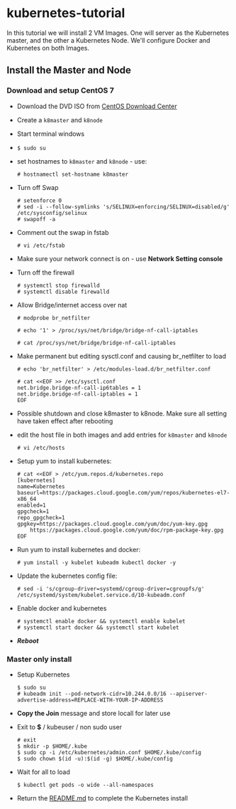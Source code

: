 # kubernetes-tutorial
In this tutorial we will install 2 VM Images. One will server as the Kubernetes master, and the other a Kubernetes Node. We'll configure Docker and Kubernetes on both Images. 

## Install the Master and Node 

### Download and setup CentOS 7
 - Download the DVD ISO from [CentOS Download Center](https://www.centos.org/download/)

 - Create a `k8master` and `k8node`

 - Start terminal windows

 - `$ sudo su`

 - set hostnames to `k8master` and `k8node` - use: 
 
    ```
    # hostnamectl set-hostname k8master
    ``` 

- Turn off Swap

    ```
    # setenforce 0
    # sed -i --follow-symlinks 's/SELINUX=enforcing/SELINUX=disabled/g' /etc/sysconfig/selinux
    # swapoff -a
    ```

- Comment out the swap in fstab 

    ```
    # vi /etc/fstab
    ```

- Make sure your network connect is on - use **Network Setting console**

- Turn off the firewall

    ```
    # systemctl stop firewalld
    # systemctl disable firewalld
    ```

- Allow Bridge/internet access over nat

    ```
    # modprobe br_netfilter
    ```

    ```
    # echo '1' > /proc/sys/net/bridge/bridge-nf-call-iptables

    # cat /proc/sys/net/bridge/bridge-nf-call-iptables
    ```

- Make permanent but editing sysctl.conf and causing br_netfilter to load

    ```
    # echo 'br_netfilter' > /etc/modules-load.d/br_netfilter.conf
    ```

    ```
    # cat <<EOF >> /etc/sysctl.conf
    net.bridge.bridge-nf-call-ip6tables = 1
    net.bridge.bridge-nf-call-iptables = 1
    EOF
    ```

-   Possible shutdown and close k8master to k8node. Make sure all setting have taken effect after rebooting

- edit the host file in both images and add entries for `k8master` and `k8node`

    ```
    # vi /etc/hosts
    ```

- Setup yum to install kubernetes:

    ```
    # cat <<EOF > /etc/yum.repos.d/kubernetes.repo
    [kubernetes]
    name=Kubernetes
    baseurl=https://packages.cloud.google.com/yum/repos/kubernetes-el7-x86_64
    enabled=1
    gpgcheck=1
    repo_gpgcheck=1
    gpgkey=https://packages.cloud.google.com/yum/doc/yum-key.gpg
        https://packages.cloud.google.com/yum/doc/rpm-package-key.gpg
    EOF
    ```

- Run yum to install kubernetes and docker:

    ```
    # yum install -y kubelet kubeadm kubectl docker -y
    ```

- Update the kubernetes config file:

    ```
    # sed -i 's/cgroup-driver=systemd/cgroup-driver=cgroupfs/g' /etc/systemd/system/kubelet.service.d/10-kubeadm.conf
    ```

- Enable docker and kubernetes

    ```
    # systemctl enable docker && systemctl enable kubelet
    # systemctl start docker && systemctl start kubelet
    ```

- ***Reboot***

### **Master only** install

- Setup Kubernetes

    ```
    $ sudo su
    # kubeadm init --pod-network-cidr=10.244.0.0/16 --apiserver-advertise-address=REPLACE-WITH-YOUR-IP-ADDRESS
    ```

- **Copy the Join** message and store locall for later use

- Exit to **$** / kubeuser / non sudo user

    ```
    # exit
    $ mkdir -p $HOME/.kube
    $ sudo cp -i /etc/kubernetes/admin.conf $HOME/.kube/config
    $ sudo chown $(id -u):$(id -g) $HOME/.kube/config
    ```

- Wait for all to load

    ```
    $ kubectl get pods -o wide --all-namespaces
    ```

- Return the [README.md](./README.md) to complete the Kubernetes install





